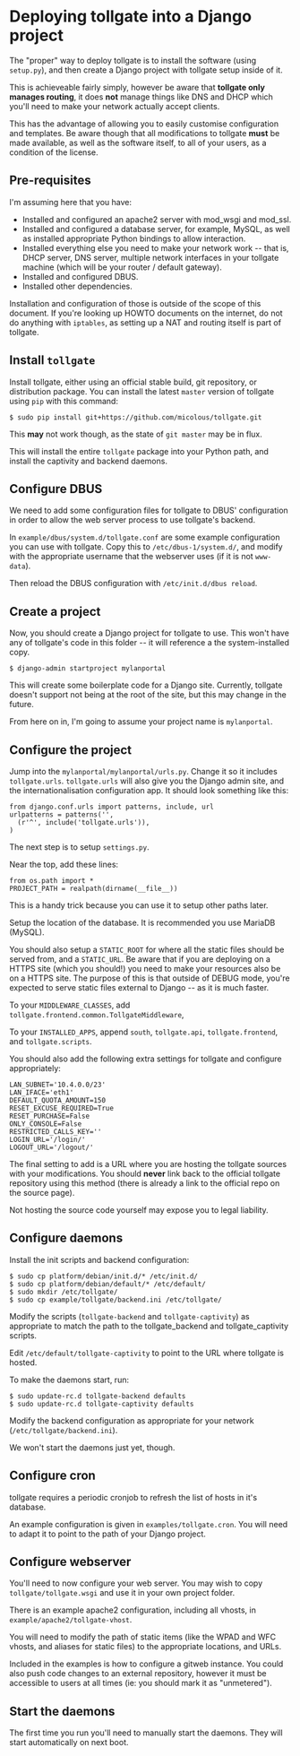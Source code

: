 # Deploying tollgate into a Django project #

The "proper" way to deploy tollgate is to install the software (using `setup.py`), and then create a Django project with tollgate setup inside of it.

This is achieveable fairly simply, however be aware that **tollgate only manages routing**, it does **not** manage things like DNS and DHCP which you'll need to make your network actually accept clients.

This has the advantage of allowing you to easily customise configuration and templates.  Be aware though that all modifications to tollgate **must** be made available, as well as the software itself, to all of your users, as a condition of the license.

## Pre-requisites ##

I'm assuming here that you have:

 * Installed and configured an apache2 server with mod_wsgi and mod_ssl.
 * Installed and configured a database server, for example, MySQL, as well as installed appropriate Python bindings to allow interaction.
 * Installed everything else you need to make your network work -- that is, DHCP server, DNS server, multiple network interfaces in your tollgate machine (which will be your router / default gateway).
 * Installed and configured DBUS.
 * Installed other dependencies.
 
Installation and configuration of those is outside of the scope of this document.  If you're looking up HOWTO documents on the internet, do not do anything with `iptables`, as setting up a NAT and routing itself is part of tollgate.

## Install `tollgate` ##

Install tollgate, either using an official stable build, git repository, or distribution package.  You can install the latest `master` version of tollgate using `pip` with this command:

    $ sudo pip install git+https://github.com/micolous/tollgate.git

This **may** not work though, as the state of `git master` may be in flux.

This will install the entire `tollgate` package into your Python path, and install the captivity and backend daemons.

## Configure DBUS ##

We need to add some configuration files for tollgate to DBUS' configuration in order to allow the web server process to use tollgate's backend.

In `example/dbus/system.d/tollgate.conf` are some example configuration you can use with tollgate.  Copy this to `/etc/dbus-1/system.d/`, and modify with the appropriate username that the webserver uses (if it is not `www-data`).

Then reload the DBUS configuration with `/etc/init.d/dbus reload`.

## Create a project ##

Now, you should create a Django project for tollgate to use.  This won't have any of tollgate's code in this folder -- it will reference a the system-installed copy.

    $ django-admin startproject mylanportal

This will create some boilerplate code for a Django site.  Currently, tollgate doesn't support not being at the root of the site, but this may change in the future.

From here on in, I'm going to assume your project name is `mylanportal`.

## Configure the project ##

Jump into the `mylanportal/mylanportal/urls.py`.  Change it so it includes `tollgate.urls`.  `tollgate.urls` will also give you the Django admin site, and the internationalisation configuration app.  It should look something like this:

    from django.conf.urls import patterns, include, url
    urlpatterns = patterns('',
	  (r'^', include('tollgate.urls')),
    )

The next step is to setup `settings.py`.

Near the top, add these lines:

    from os.path import *
	PROJECT_PATH = realpath(dirname(__file__))

This is a handy trick because you can use it to setup other paths later.

Setup the location of the database.  It is recommended you use MariaDB (MySQL).

You should also setup a `STATIC_ROOT` for where all the static files should be served from, and a `STATIC_URL`.  Be aware that if you are deploying on a HTTPS site (which you should!) you need to make your resources also be on a HTTPS site.  The purpose of this is that outside of DEBUG mode, you're expected to serve static files external to Django -- as it is much faster.

To your `MIDDLEWARE_CLASSES`, add `tollgate.frontend.common.TollgateMiddleware`, 

To your `INSTALLED_APPS`, append `south`, `tollgate.api`, `tollgate.frontend`, and `tollgate.scripts`.

You should also add the following extra settings for tollgate and configure appropriately:

    LAN_SUBNET='10.4.0.0/23'
	LAN_IFACE='eth1'
	DEFAULT_QUOTA_AMOUNT=150
	RESET_EXCUSE_REQUIRED=True
	RESET_PURCHASE=False
	ONLY_CONSOLE=False
	RESTRICTED_CALLS_KEY=''
	LOGIN_URL='/login/'
	LOGOUT_URL='/logout/'

The final setting to add is a URL where you are hosting the tollgate sources with your modifications.  You should **never** link back to the official tollgate repository using this method (there is already a link to the official repo on the source page).

Not hosting the source code yourself may expose you to legal liability.

## Configure daemons ##

Install the init scripts and backend configuration:

    $ sudo cp platform/debian/init.d/* /etc/init.d/
	$ sudo cp platform/debian/default/* /etc/default/
	$ sudo mkdir /etc/tollgate/
	$ sudo cp example/tollgate/backend.ini /etc/tollgate/

Modify the scripts (`tollgate-backend` and `tollgate-captivity`) as appropriate to match the path to the tollgate_backend and tollgate_captivity scripts.

Edit `/etc/default/tollgate-captivity` to point to the URL where tollgate is hosted.

To make the daemons start, run:

    $ sudo update-rc.d tollgate-backend defaults
	$ sudo update-rc.d tollgate-captivity defaults

Modify the backend configuration as appropriate for your network (`/etc/tollgate/backend.ini`).
	
We won't start the daemons just yet, though.

## Configure cron ##

tollgate requires a periodic cronjob to refresh the list of hosts in it's database.

An example configuration is given in `examples/tollgate.cron`.  You will need to adapt it to point to the path of your Django project.

## Configure webserver ##

You'll need to now configure your web server.  You may wish to copy `tollgate/tollgate.wsgi` and use it in your own project folder.

There is an example apache2 configuration, including all vhosts, in `example/apache2/tollgate-vhost`.

You will need to modify the path of static items (like the WPAD and WFC vhosts, and aliases for static files) to the appropriate locations, and URLs.

Included in the examples is how to configure a gitweb instance.  You could also push code changes to an external repository, however it must be accessible to users at all times (ie: you should mark it as "unmetered").

## Start the daemons ##

The first time you run you'll need to manually start the daemons.  They will start automatically on next boot.

